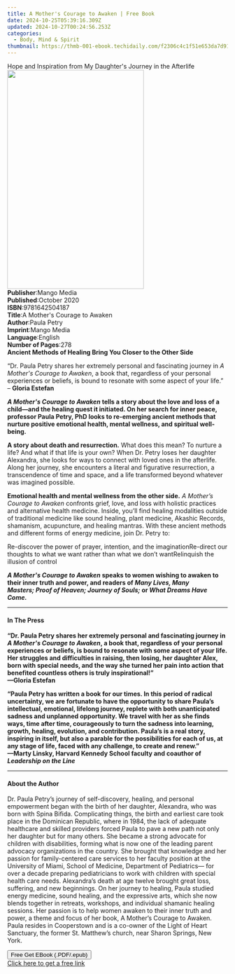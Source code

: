 ```yaml
---
title: A Mother's Courage to Awaken | Free Book
date: 2024-10-25T05:39:16.309Z
updated: 2024-10-27T00:24:56.253Z
categories:
  - Body, Mind & Spirit
thumbnail: https://thmb-001-ebook.techidaily.com/f2306c4c1f51e653da7d91b4a15548193ae3546d9ef7df67844ca166807ce88c.jpg
---
```

<main id="book-container">
  <div class="flex flex-col">
    <div class="book-brief flex-1 py-6 px-4 sm:p-6 md:py-10 md:px-8">
      <!-- brief-->
      <div class="book-brief-main">
        Hope and Inspiration from My Daughter's Journey in the Afterlife
      </div>
    </div>
    <div
      class="book-meta-info flex-1 grid gap-4 col-start-1 col-end-3 row-start-1 sm:mb-6 sm:grid-cols-4 lg:gap-6 lg:col-start-2 lg:row-end-6 lg:row-span-6 lg:mb-0"
    >
      <div
        class="book-meta-info-left place-content-center mt-4 p-4 text-sm leading-6 col-start-2 col-span-2 dark:text-slate-400"
      >
        <img
          class="w-full h-500 object-cover rounded-lg sm:h-255 sm:col-span-2 lg:col-span-full"
          src="https://img-001-ebook.techidaily.com/904288c1a11b928825e1c7b5ae8a01729d05ea04f9b8f66a2c3280350a8a91e4.jpg"
          alt=""
          width="312"
          height="500"
        />
      </div>
      <div
        class="book-meta-info-right mt-2 col-start-1 row-start-2 col-span-3 self-center"
      >
        <!-- meta data  -->
        <div class="flex flex-col px-4 md:px-8">
          <div class="flex-1">
            <strong>Publisher</strong>:<span class="px-2">Mango Media</span>
          </div>
          <div class="flex-1">
            <strong>Published</strong>:<span class="px-2">October 2020</span>
          </div>
          <div class="flex-1">
            <strong>ISBN</strong>:<span class="px-2">9781642504187</span>
          </div>
          <div class="flex-1">
            <strong>Title</strong>:<span class="px-2"
              >A Mother&#39;s Courage to Awaken</span
            >
          </div>
          <div class="flex-1">
            <strong>Author</strong>:<span class="px-2">Paula Petry</span>
          </div>
          <div class="flex-1">
            <strong>Imprint</strong>:<span class="px-2">Mango Media</span>
          </div>
          <div class="flex-1">
            <strong>Language</strong>:<span class="px-2">English</span>
          </div>
          <div class="flex-1">
            <strong>Number of Pages</strong>:<span class="px-2">278</span>
          </div>
        </div>
      </div>
    </div>
    <div class="book-description flex-1 py-6 px-4 sm:p-6 md:py-10 md:px-8">
      <div class="book-description-main">
        <div accordion-content="" id="description">
          <b>Ancient Methods of Healing Bring You Closer to the Other Side</b
          ><br />
          <p>
            “Dr. Paula Petry shares her extremely personal and fascinating
            journey in <i>A Mother's Courage to Awaken</i>, a book that,
            regardless of your personal experiences or beliefs, is bound to
            resonate with some aspect of your life.” ­– <b>Gloria Estefan</b
            ><br />
          </p>
          <p>
            <b><i>A Mother's Courage to Awaken</i></b
            ><b
              >&nbsp;tells a story about the love and loss of a child―and the
              healing quest it initiated. On her search for inner peace,
              professor Paula Petry, PhD looks to re-emerging ancient methods
              that nurture positive emotional health, mental wellness, and
              spiritual well-being.</b
            >
          </p>
          <p>
            <b>A story about death and resurrection.</b>&nbsp;What does this
            mean? To nurture a life? And what if that life is your own? When Dr.
            Petry loses her daughter Alexandra, she looks for ways to connect
            with loved ones in the afterlife. Along her journey, she encounters
            a literal and figurative resurrection, a transcendence of time and
            space, and a life transformed beyond whatever was imagined possible.
          </p>
          <p>
            <b>Emotional health and mental wellness from the other side.</b
            >&nbsp;<i>A Mother’s Courage to Awaken</i>&nbsp;confronts grief,
            love, and loss with holistic practices and alternative health
            medicine. Inside, you’ll find healing modalities outside of
            traditional medicine like sound healing, plant medicine, Akashic
            Records, shamanism, acupuncture, and healing mantras. With these
            ancient methods and different forms of energy medicine, join Dr.
            Petry to:
          </p>
          Re-discover the power of prayer, intention, and the
          imaginationRe-direct our thoughts to what we want rather than what we
          don’t wantRelinquish the illusion of control
          <p></p>
          <p>
            <b><i>A Mother's Courage to Awaken</i></b
            ><b
              >&nbsp;speaks to women wishing to awaken to their inner truth and
              power, and readers of&nbsp;<i>Many Lives, Many Masters;</i
              >&nbsp;<i>Proof of Heaven;</i>&nbsp;<i>Journey of Souls;</i
              >&nbsp;or&nbsp;<i>What Dreams Have Come. </i></b
            >
          </p>
        </div>
        <div class="accordion-fader"></div>
      </div>
    </div>
    <div class="book-excerpts flex-1 py-6 px-4 sm:p-6 md:py-10 md:px-8">
      <!-- excerpts-->
      <div class="book-excerpts-main">
        <hr />
        <h4 class="placeholder placeholder-heading">
          <span>In The Press</span>
        </h4>
        <p></p>
        <p>
          <b
            >“Dr. Paula Petry shares her extremely personal and fascinating
            journey in <i>A Mother's Courage to Awaken</i>, a book that,
            regardless of your personal experiences or beliefs, is bound to
            resonate with some aspect of your life. Her struggles and
            difficulties in raising, then losing, her daughter Alex, born with
            special needs, and the way she turned her pain into action that
            benefited countless others is truly inspirational!”<br />
            —Gloria Estefan</b
          >
        </p>
        <p></p>
        <p>
          <b
            >“Paula Petry has written a book for our times. In this period of
            radical uncertainty, we are fortunate to have the opportunity to
            share Paula’s intellectual, emotional, lifelong journey, replete
            with both unanticipated sadness and unplanned opportunity. We travel
            with her as she finds ways, time after time, courageously to turn
            the sadness into learning, growth, healing, evolution, and
            contribution. Paula’s is a real story, inspiring in itself, but also
            a parable for the possibilities for each of us, at any stage of
            life, faced with any challenge, to create and renew.”<br />
            —Marty Linsky, Harvard Kennedy School faculty and coauthor of
            <i>Leadership on the Line</i></b
          >
        </p>
        <p></p>
      </div>
    </div>
    <div class="book-about-author flex-1 py-6 px-4 sm:p-6 md:py-10 md:px-8">
      <!-- about author-->
      <div class="book-main-author-main">
        <hr />
        <h4 class="placeholder placeholder-heading">
          <span>About the Author</span>
        </h4>
        <p>
          Dr. Paula Petry’s journey of self-discovery, healing, and personal
          empowerment began with the birth of her daughter, Alexandra, who was
          born with Spina Bifida. Complicating things, the birth and earliest
          care took place in the Dominican Republic, where in 1984, the lack of
          adequate healthcare and skilled providers forced Paula to pave a new
          path not only her daughter but for many others. She became a strong
          advocate for children with disabilities, forming what is now one of
          the leading parent advocacy organizations in the country. She brought
          that knowledge and her passion for family-centered care services to
          her faculty position at the University of Miami, School of Medicine,
          Department of Pediatrics— for over a decade preparing pediatricians to
          work with children with special health care needs. Alexandra’s death
          at age twelve brought great loss, suffering, and new beginnings. On
          her journey to healing, Paula studied energy medicine, sound healing,
          and the expressive arts, which she now blends together in retreats,
          workshops, and individual shamanic healing sessions. Her passion is to
          help women awaken to their inner truth and power, a theme and focus of
          her book, A Mother’s Courage to Awaken. Paula resides in Cooperstown
          and is a co-owner of the Light of Heart Sanctuary, the former St.
          Matthew’s church, near Sharon Springs, New York.
        </p>
      </div>
    </div>
    <div class="book-free-get flex-1 py-6 px-4 sm:p-6 md:py-10 md:px-8">
      <button
        id="btn-free-get"
        class="bg-blue-500 hover:bg-blue-700 text-white font-bold py-2 px-4 rounded"
      >
        Free Get EBook (.PDF/.epub)
      </button>
      <div id="countdown-display" class="px-2 text-lg mt-2"></div>
      <a
        id="free-link"
        class="hidden bg-blue-500 hover:bg-blue-700 text-white font-bold py-2 px-4 rounded"
        href="https://www.ebooks.com/en-us/book/210630007/a-mother-s-courage-to-awaken/paula-petry/"
        target="_blank"
        >Click here to get a free link</a
      >
    </div>
    <script>
      let countdownTime = 0;
      let countdownInterval = null;
      document
        .getElementById('btn-free-get')
        .addEventListener('click', startCountdown);
      function startCountdown() {
        countdownTime = new Date().getTime() + 60000 * 3;
        countdownInterval = setInterval(updateCountdown, 1000);
        document.getElementById('btn-free-get').disabled = true;
        document
          .getElementById('btn-free-get')
          .classList.add('bg-gray-500', 'cursor-not-allowed');
      }
      function updateCountdown() {
        let currentTime = new Date().getTime();
        let timeLeft = countdownTime - currentTime;
        let secondsLeft = Math.floor(timeLeft / 1000);
        document.getElementById('countdown-display').innerHTML =
          `Remaining time: ${secondsLeft} seconds.`;
        if (secondsLeft <= 0) {
          clearInterval(countdownInterval);
          document.getElementById('btn-free-get').classList.add('hidden');
          document.getElementById('free-link').classList.remove('hidden');
          document.getElementById('countdown-display').innerHTML = '';
        }
      }
    </script>
  </div>
</main>

<ins class="adsbygoogle"
      style="display:block"
      data-ad-client="ca-pub-7571918770474297"
      data-ad-slot="8358498916"
      data-ad-format="auto"
      data-full-width-responsive="true"></ins>
    